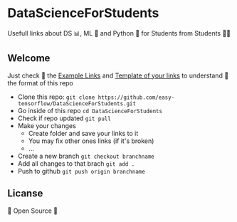# DataScienceForStudents

Usefull links about DS 📊, ML 🧠 and Python 🐍 for Students from Students 👨‍🏫

## Welcome

Just check 👀 the [Example Links](X%20-%20Example%20Links.md) and [Template of your links](0%20-%20Template%20of%20your%20links.md) to understand 🤔 the format of this repo

- Clone this repo: `git clone https://github.com/easy-tensorflow/DataScienceForStudents.git`
- Go inside of this repo `cd DataScienceForStudents`
- Check if repo updated `git pull`
- Make your changes
  - Create folder and save your links to it
  - You may fix other ones links (if it's broken)
  - ...
- Create a new branch `git checkout branchname`
- Add all changes to that brach `git add .`
- Push to github `git push origin branchname`

## Licanse

🎈 Open Source 🎈
